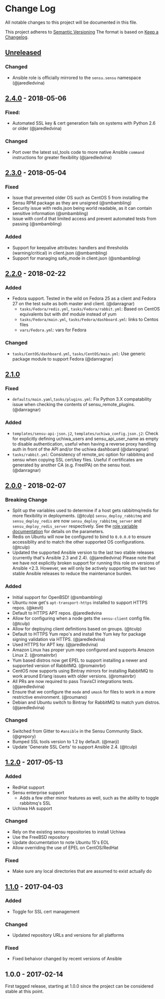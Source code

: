 # Change Log
All notable changes to this project will be documented in this file.

This project adheres to [Semantic Versioning](http://semver.org/)
The format is based on [Keep a Changelog](http://keepachangelog.com/).

## [Unreleased]
### Changed
- Ansible role is officially mirrored to the `sensu.sensu` namespace (@jaredledvina)

## [2.4.0] - 2018-05-06
### Fixed:
- Automated SSL key & cert generation fails on systems with Python 2.6 or older (@jaredledvina)

### Changed
- Port over the latest ssl_tools code to more native Ansible `command` instructions for greater flexibility (@jaredledvina)

## [2.3.0] - 2018-05-04
### Fixed
- Issue that prevented older OS such as CentOS 5 from installing the Sensu RPM package as they are unsigned (@smbambling)
- Security issue with redis.json being world readable, as it can contain sensitive information (@smbambling)
- Issue with conf.d that limited access and prevent automated tests from passing (@smbambling)

### Added
- Support for keepalive attributes: handlers and thresholds (warning/critical) in client.json (@smbambling)
- Support for managing safe_mode in client.json (@smbambling)

## [2.2.0] - 2018-02-22
### Added
- Fedora support. Tested in the wild on Fedora 25 as a client and Fedora 27 on the test suite as both master and client. (@danragnar)
    - `tasks/Fedora/redis.yml`, `tasks/Fedora/rabbit.yml`: Based on CentOS equivalents but with dnf module instead of yum
    - `tasks/Fedora/main.yml`, `tasks/Fedora/dashboard.yml`: links to Centos files
    - `vars/Fedora.yml`: vars for Fedora

### Changed
- `tasks/CentOS/dashboard.yml`, `tasks/CentOS/main.yml`: Use generic package module to support Fedora (@danragnar)

## [2.1.0]
### Fixed
- `defaults/main.yaml`,`tasks/plugins.yml`: Fix Python 3.X compatability issue when checking the contents of sensu_remote_plugins. (@danragnar)

### Added
- `templates/sensu-api-json.j2`, `templates/uchiwa_config.json.j2`: Check for explicitly defining uchiwa_users and sensu_api_user_name as empty to disable authentication, useful when having a reverse proxy handling auth in front of the API and/or the uchiwa dashboard (@danragnar)
- `tasks/rabbit.yml`: Consistency of remote_src option for rabbitmq and sensu when copying SSL cert/key files. Useful if certificates are generated by another CA (e.g. FreeIPA) on the sensu host. (@danragnar)

## [2.0.0] - 2018-02-07
### Breaking Change
- Split up the variables used to determine if a host gets rabbitmq/redis for more flexibility in deployments. (@tculp) `sensu_deploy_rabbitmq` and `sensu_deploy_redis` are now `sensu_deploy_rabbitmq_server` and `sensu_deploy_redis_server` respectively.  See the [role variable documentation](https://github.com/sensu/sensu-ansible/blob/master/docs/role_variables.md) for details on the parameters.
- Redis on Ubuntu will now be configured to bind to `0.0.0.0` to ensure accessiblity and to match the other supported OS configurations. (@tculp)
- Updated the supported Ansible version to the last two stable releases (currently that's Ansible 2.3 and 2.4). (@jaredledvina) Please note that we have not explicitly broken support for running this role on versions of Ansible <2.3. However, we will only be actively supporting the last two stable Ansible releases to reduce the maintenance burden.

### Added
- Initial support for OpenBSD! (@smbambling)
- Ubuntu now get's `apt-transport-https` installed to support HTTPS repos. (@kevit)
- Default to HTTPS APT repos.  @jaredledvina
- Allow for configuring when a node gets the `sensu-client` config file. (@tculp)
- Allow for deploying client definitions based on groups. (@tculp)
- Default to HTTPS Yum repo's and install the Yum key for package signing validation via HTTPS.  (@jaredledvina)
- Used HTTPS for APT key.  (@jaredledvina)
- Amazon Linux has proper yum repo configured and supports Amazon Linux 2. (@romainrbr)
- Yum based distros now get EPEL to support installing a newer and supported version of RabbitMQ. (@romainrbr)
- CentOS now supports using Bintray mirrors for installing RabbitMQ to work around Erlang issues with older versions. (@romainrbr)
- All PRs are now required to pass TravisCI integrations tests.  (@jaredledvina)
- Ensure that we configure the `mode` and `umask` for files to work in a more restrictive environment. (@roumano)
- Debian and Ubuntu switch to Bintray for RabbitMQ to match yum distros. (@jaredledvina)

### Changed
- Switched from Gitter to `#ansible` in the Sensu Community Slack. (@grepory)
- Bumped SSL tools version to 1.2 by default. (@marji)
- Update 'Generate SSL Certs' to support Ansible 2.4. (@tculp)

## [1.2.0] - 2017-05-13
### Added
- RedHat support
- Sensu enterprise support
  - Adds a few other minor features as well, such as the ability to toggle rabbitmq's SSL
- Uchiwa HA support

### Changed
- Rely on the existing sensu repositories to install Uchiwa
- Use the FreeBSD repository
- Update documentation to note Ubuntu 15's EOL
- Allow overriding the use of EPEL on CentOS/RedHat

### Fixed
- Make sure any local directories that are assumed to exist actually do

## [1.1.0] - 2017-04-03
### Added
- Toggle for SSL cert management

### Changed
- Updated repository URLs and versions for all platforms

### Fixed
- Fixed behaivor changed by recent versions of Ansible

## 1.0.0 - 2017-02-14

First tagged release, starting at 1.0.0 since the project can be considered stable at this point.

[Unreleased]: https://github.com/sensu/sensu-ansible/compare/2.4.0...HEAD
[2.4.0]: https://github.com/sensu/sensu-ansible/compare/2.3.0...2.4.0
[2.3.0]: https://github.com/sensu/sensu-ansible/compare/2.2.0...2.3.0
[2.2.0]: https://github.com/sensu/sensu-ansible/compare/2.1.0...2.2.0
[2.1.0]: https://github.com/sensu/sensu-ansible/compare/2.0.0...2.1.0
[2.0.0]: https://github.com/sensu/sensu-ansible/compare/1.2.0...2.0.0
[1.2.0]: https://github.com/sensu/sensu-ansible/compare/1.1.0...1.2.0
[1.1.0]: https://github.com/sensu/sensu-ansible/compare/1.0.0...1.1.0
